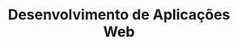 ---
title: Desenvolvimento de Aplicações Web
year: 2015
layout: class
external_link: http://webservercoltec.coltec.ufmg.br/~joaoeduardo/daw/2015/
language: PT
---